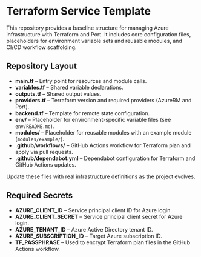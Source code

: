 # Terraform Service Template

This repository provides a baseline structure for managing Azure infrastructure with Terraform and Port. It includes core configuration files, placeholders for environment variable sets and reusable modules, and CI/CD workflow scaffolding.

## Repository Layout

- **main.tf** – Entry point for resources and module calls.
- **variables.tf** – Shared variable declarations.
- **outputs.tf** – Shared output values.
- **providers.tf** – Terraform version and required providers (AzureRM and Port).
- **backend.tf** – Template for remote state configuration.
- **env/** – Placeholder for environment-specific variable files (see `env/README.md`).
- **modules/** – Placeholder for reusable modules with an example module (`modules/example/`).
- **.github/workflows/** – GitHub Actions workflow for Terraform plan and apply via pull requests.
- **.github/dependabot.yml** – Dependabot configuration for Terraform and GitHub Actions updates.

Update these files with real infrastructure definitions as the project evolves.

## Required Secrets

- **AZURE_CLIENT_ID** – Service principal client ID for Azure login.
- **AZURE_CLIENT_SECRET** – Service principal client secret for Azure login.
- **AZURE_TENANT_ID** – Azure Active Directory tenant ID.
- **AZURE_SUBSCRIPTION_ID** – Target Azure subscription ID.
- **TF_PASSPHRASE** – Used to encrypt Terraform plan files in the GitHub Actions workflow.

